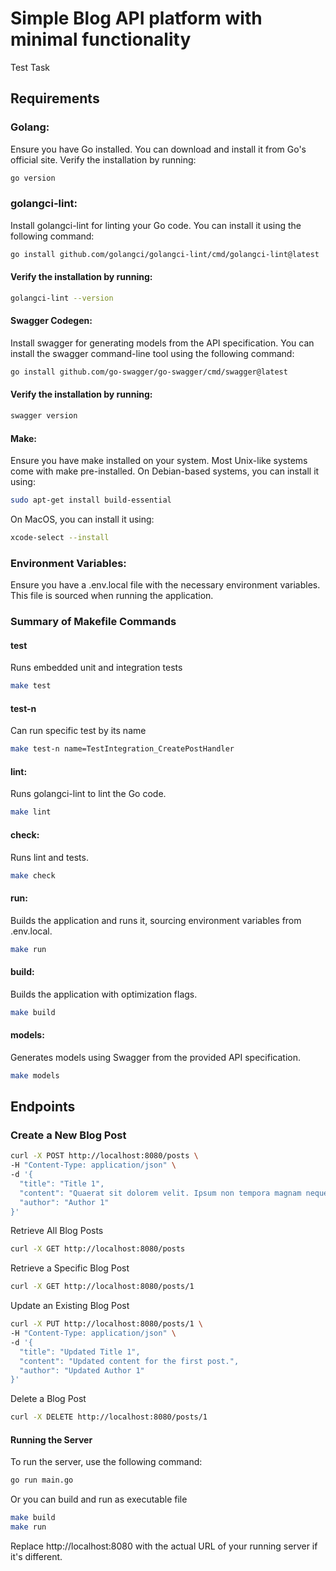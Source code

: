 # Simple Blog API platform with minimal functionality

Test Task

## Requirements

### Golang:
Ensure you have Go installed. You can download and install it from Go's official site.
Verify the installation by running:

```sh
go version
```

### golangci-lint:

Install golangci-lint for linting your Go code. You can install it using the following command:

```sh
go install github.com/golangci/golangci-lint/cmd/golangci-lint@latest
```

#### Verify the installation by running:

```sh
golangci-lint --version
```

#### Swagger Codegen:

Install swagger for generating models from the API specification. You can install the swagger command-line tool using the following command:

```sh
go install github.com/go-swagger/go-swagger/cmd/swagger@latest
```

#### Verify the installation by running:

```sh
swagger version
```

#### Make:

Ensure you have make installed on your system. Most Unix-like systems come with make pre-installed. On Debian-based systems, you can install it using:

```sh
sudo apt-get install build-essential
```

On MacOS, you can install it using:

```sh
xcode-select --install
```

### Environment Variables:
Ensure you have a .env.local file with the necessary environment variables. This file is sourced when running the application.

### Summary of Makefile Commands

#### test
Runs embedded unit and integration tests

```sh
make test
```

#### test-n
Can run specific test by its name

```sh
make test-n name=TestIntegration_CreatePostHandler
```

#### lint:
Runs golangci-lint to lint the Go code.

```sh
make lint
```

#### check:
Runs lint and tests.

```sh
make check
```

#### run:
Builds the application and runs it, sourcing environment variables from .env.local.

```sh
make run
```

#### build:
 Builds the application with optimization flags.

```sh
make build
```

#### models:
 Generates models using Swagger from the provided API specification.

```sh
make models
```

## Endpoints

### Create a New Blog Post

```sh
curl -X POST http://localhost:8080/posts \
-H "Content-Type: application/json" \
-d '{
  "title": "Title 1",
  "content": "Quaerat sit dolorem velit. Ipsum non tempora magnam neque tempora. Tempora dolorem adipisci tempora neque labore. Dolorem sed dolore sed. Voluptatem consectetur dolor voluptatem. Quiquia adipisci voluptatem modi dolore. Dolor etincidunt neque consectetur dolor. Numquam etincidunt voluptatem sit amet tempora. Modi dolorem sed magnam consectetur. Dolor dolorem est amet magnam velit.",
  "author": "Author 1"
}'
```

Retrieve All Blog Posts

```sh
curl -X GET http://localhost:8080/posts
```

Retrieve a Specific Blog Post

```sh
curl -X GET http://localhost:8080/posts/1
```

Update an Existing Blog Post

```sh
curl -X PUT http://localhost:8080/posts/1 \
-H "Content-Type: application/json" \
-d '{
  "title": "Updated Title 1",
  "content": "Updated content for the first post.",
  "author": "Updated Author 1"
}'
```

Delete a Blog Post

```sh
curl -X DELETE http://localhost:8080/posts/1
```

#### Running the Server

To run the server, use the following command:

```sh
go run main.go
```

Or you can build and run as executable file
```sh
make build
make run
```

Replace http://localhost:8080 with the actual URL of your running server if it's different.